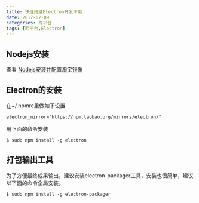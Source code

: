 ```yaml
---
title: 快速搭建Electron开发环境
date: 2017-07-09
categories: 跨平台
tags: [跨平台,Electron]
---
```

## Nodejs安装
查看 [Nodejs安装并配置淘宝镜像](https://donjote.github.io/2017/07/07/nodejs_install_config/)

## Electron的安装
在~/.npmrc里做如下设置
```
electron_mirror="https://npm.taobao.org/mirrors/electron/"
```
用下面的命令安装
```
$ sudo npm install -g electron  
```
## 打包输出工具
为了方便最终成果输出，建议安装electron-packager工具，安装也很简单，建议以下面的命令全局安装。
```
$ sudo npm install -g electron-packager
```
